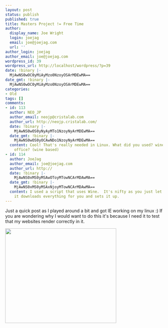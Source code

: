 ```yaml
---
layout: post
status: publish
published: true
title: Masters Project != Free Time
author:
  display_name: Joe Wright
  login: joejag
  email: joe@joejag.com
  url: ''
author_login: joejag
author_email: joe@joejag.com
wordpress_id: 39
wordpress_url: http://localhost/wordpress/?p=39
date: !binary |-
  MjAwNS0wOC0yMiAyMzo0NzoyOSArMDEwMA==
date_gmt: !binary |-
  MjAwNS0wOC0yMiAyMzo0NzoyOSArMDEwMA==
categories:
- Old
tags: []
comments:
- id: 113
  author: NEO_JP
  author_email: neojp@cristalab.com
  author_url: http://neojp.cristalab.com/
  date: !binary |-
    MjAwNS0wOS0yNyAyMTo1NzoyNyArMDEwMA==
  date_gmt: !binary |-
    MjAwNS0wOS0yOCAwNDo1NzoyNyArMDEwMA==
  content: Cool! That's really needed in Linux. What did you used? wine? crossover
    office? (wine based)
- id: 114
  author: JoeJag
  author_email: joe@joejag.com
  author_url: http://
  date: !binary |-
    MjAwNS0xMS0yMSAwOToyMTowNCArMDAwMA==
  date_gmt: !binary |-
    MjAwNS0xMS0yMSAxNjoyMTowNCArMDAwMA==
  content: I used a script that uses Wine.  It's nifty as you just let it run and
    it downloads everything for you and sets it up.
---
```

<p>Just a quick post as I played around a bit and got IE working on my linux :)  If you are wondering why I would want to do this it's because I need it to test that my websites render correctly in it.</p></p>
<p>
<a href="/i/ie.png"><img src="/i/ie.png"/ width="355" height="302"/ border="0"/ /></a></p></p>
